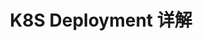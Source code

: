 ---
title: K8S Deployment 详解
editLink: true
description: K8S Deployment 详解文档
layout: doc
head:
    - - meta
      - name: keywords
        content: Linux, K8S, Cloud, CNCF
outline: deep
prev:
    text: 
    link: 
next:
    text: 
    link: 
---